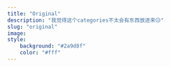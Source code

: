 ```yaml
---
title: "Original"
description: "我觉得这个categories不太会有东西放进来😥"
slug: "original"
image: 
style:
    background: "#2a9d8f"
    color: "#fff"
---
```


